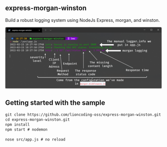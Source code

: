 ## express-morgan-winston

Build a robust logging system using NodeJs Express, morgan, and winston.

![](assets/console.png)

## Getting started with the sample

```shell
git clone https://github.com/lioncoding-oss/express-morgan-winston.git
cd express-morgan-winston.git
npm install
npm start # nodemon 

nose src/app.js # no reload
```

